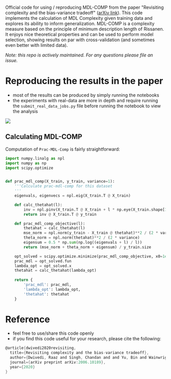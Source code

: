 Official code for using / reproducing MDL-COMP from the paper "Revisiting complexity and the bias-variance tradeoff" ([arXiv link](https://arxiv.org/abs/2006.10189)). This code implements the calculation of MDL Complexity given training data and explores its ability to inform generalization. MDL-COMP is a complexity measure based on the principle of minimum description length of Rissanen. It enjoys nice theoretical properties and can be used to perform model selection, showing results on par with cross-validation (and sometimes even better with limited data).

*Note: this repo is actively maintained. For any questions please file an issue.*

# Reproducing the results in the paper
- most of the results can be produced by simply running the notebooks
- the experiments with real-data are more in depth and require running the `submit_real_data_jobs.py` file before running the notebook to view the analysis

![](https://csinva.github.io/mdl-complexity/results/fig_iid_mse.svg)


## Calculating MDL-COMP
Computation of `Prac-MDL-Comp` is fairly straightforward:

```python
import numpy.linalg as npl
import numpy as np
import scipy.optimize


def prac_mdl_comp(X_train, y_train, variance=1):
    '''Calculate prac-mdl-comp for this dataset
    '''
    eigenvals, eigenvecs = npl.eig(X_train.T @ X_train)

    def calc_thetahat(l):
        inv = npl.pinv(X_train.T @ X_train + l * np.eye(X_train.shape[1]))
        return inv @ X_train.T @ y_train

    def prac_mdl_comp_objective(l):
        thetahat = calc_thetahat(l)
        mse_norm = npl.norm(y_train - X_train @ thetahat)**2 / (2 * variance)
        theta_norm = npl.norm(thetahat)**2 / (2 * variance)
        eigensum = 0.5 * np.sum(np.log((eigenvals + l) / l))
        return (mse_norm + theta_norm + eigensum) / y_train.size

    opt_solved = scipy.optimize.minimize(prac_mdl_comp_objective, x0=1e-10)
    prac_mdl = opt_solved.fun
    lambda_opt = opt_solved.x
    thetahat = calc_thetahat(lambda_opt)
    
    return {
        'prac_mdl': prac_mdl,
        'lambda_opt': lambda_opt,
        'thetahat': thetahat
    }
```

# Reference

- feel free to use/share this code openly
- if you find this code useful for your research, please cite the following:
```c
@article{dwivedi2020revisiting,
  title={Revisiting complexity and the bias-variance tradeoff},
  author={Dwivedi, Raaz and Singh, Chandan and and Yu, Bin and Wainwright, Martin},
  journal={arXiv preprint arXiv:2006.10189},
  year={2020}
}
```
